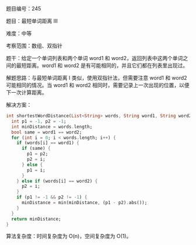 题目编号：245

题目：最短单词距离 III

难度：中等

考察范围：数组、双指针

题干：给定一个单词列表和两个单词 word1 和 word2，返回列表中这两个单词之间的最短距离。word1 和 word2 是有可能相同的，并且它们都在列表里出现过。

解题思路：与最短单词距离 I 类似，使用双指针法，但需要注意 word1 和 word2 可能相同的情况。当 word1 和 word2 相同时，需要记录上一次出现的位置，以便下一次计算距离。

解决方案：

```dart
int shortestWordDistance(List<String> words, String word1, String word2) {
  int p1 = -1, p2 = -1;
  int minDistance = words.length;
  bool same = word1 == word2;
  for (int i = 0; i < words.length; i++) {
    if (words[i] == word1) {
      if (same) {
        p1 = p2;
        p2 = i;
      } else {
        p1 = i;
      }
    } else if (words[i] == word2) {
      p2 = i;
    }
    if (p1 != -1 && p2 != -1) {
      minDistance = min(minDistance, (p1 - p2).abs());
    }
  }
  return minDistance;
}
```

算法复杂度：时间复杂度为 O(n)，空间复杂度为 O(1)。